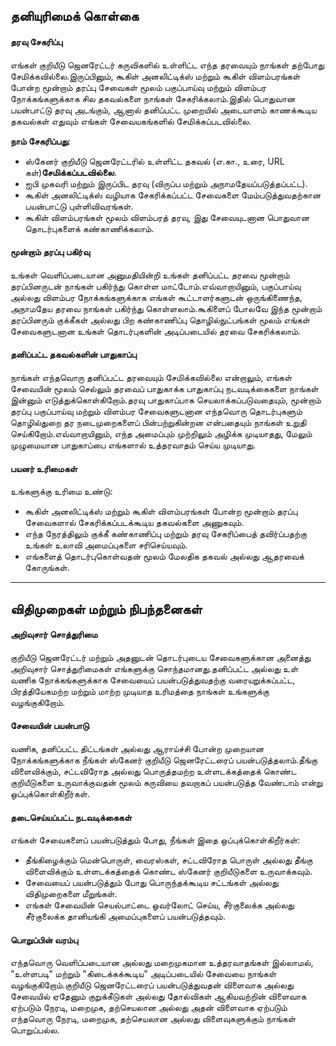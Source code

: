 ## தனியுரிமைக் கொள்கை

#### தரவு சேகரிப்பு
எங்கள் குறியீடு ஜெனரேட்டர் கருவிகளில் உள்ளிட்ட எந்த தரவையும் நாங்கள் தற்போது சேமிக்கவில்லை.இருப்பினும், கூகிள் அனலிட்டிக்ஸ் மற்றும் கூகிள் விளம்பரங்கள் போன்ற மூன்றாம் தரப்பு சேவைகள் மூலம் பகுப்பாய்வு மற்றும் விளம்பர நோக்கங்களுக்காக சில தகவல்களை நாங்கள் சேகரிக்கலாம்.இதில் பொதுவான பயன்பாட்டு தரவு அடங்கும், ஆனால் தனிப்பட்ட முறையில் அடையாளம் காணக்கூடிய தகவல்கள் எதுவும் எங்கள் சேவையகங்களில் சேமிக்கப்படவில்லை.

**நாம் சேகரிப்பது**:
- ஸ்கேனர் குறியீடு ஜெனரேட்டரில் உள்ளிட்ட தகவல் (எ.கா., உரை, URL கள்)**சேமிக்கப்படவில்லை**.
- ஐபி முகவரி மற்றும் இருப்பிட தரவு (விருப்ப மற்றும் அநாமதேயப்படுத்தப்பட்ட).
- கூகிள் அனலிட்டிக்ஸ் வழியாக சேகரிக்கப்பட்ட சேவைகளை மேம்படுத்துவதற்கான பயன்பாட்டு புள்ளிவிவரங்கள்.
- கூகிள் விளம்பரங்கள் மூலம் விளம்பரத் தரவு, இது சேவையுடனான பொதுவான தொடர்புகளைக் கண்காணிக்கலாம்.

#### மூன்றாம் தரப்பு பகிர்வு
உங்கள் வெளிப்படையான அனுமதியின்றி உங்கள் தனிப்பட்ட தரவை மூன்றாம் தரப்பினருடன் நாங்கள் பகிர்ந்து கொள்ள மாட்டோம்.எவ்வாறாயினும், பகுப்பாய்வு அல்லது விளம்பர நோக்கங்களுக்காக எங்கள் கூட்டாளர்களுடன் ஒருங்கிணைந்த, அநாமதேய தரவை நாங்கள் பகிர்ந்து கொள்ளலாம்.கூகிளைப் போலவே இந்த மூன்றாம் தரப்பினரும் குக்கீகள் அல்லது பிற கண்காணிப்பு தொழில்நுட்பங்கள் மூலம் எங்கள் சேவைகளுடனான உங்கள் தொடர்புகளின் அடிப்படையில் தரவை சேகரிக்கலாம்.

#### தனிப்பட்ட தகவல்களின் பாதுகாப்பு
நாங்கள் எந்தவொரு தனிப்பட்ட தரவையும் சேமிக்கவில்லை என்றாலும், எங்கள் சேவையின் மூலம் செல்லும் தரவைப் பாதுகாக்க பாதுகாப்பு நடவடிக்கைகளை நாங்கள் இன்னும் எடுத்துக்கொள்கிறோம்.தரவு பாதுகாப்பாக செயலாக்கப்படுவதையும், மூன்றாம் தரப்பு பகுப்பாய்வு மற்றும் விளம்பர சேவைகளுடனான எந்தவொரு தொடர்புகளும் தொழில்துறை தர நடைமுறைகளைப் பின்பற்றுகின்றன என்பதையும் நாங்கள் உறுதி செய்கிறோம்.எவ்வாறாயினும், எந்த அமைப்பும் முற்றிலும் அழிக்க முடியாதது, மேலும் முழுமையான பாதுகாப்பை எங்களால் உத்தரவாதம் செய்ய முடியாது.

#### பயனர் உரிமைகள்
உங்களுக்கு உரிமை உண்டு:
- கூகிள் அனலிட்டிக்ஸ் மற்றும் கூகிள் விளம்பரங்கள் போன்ற மூன்றாம் தரப்பு சேவைகளால் சேகரிக்கப்படக்கூடிய தகவல்களை அணுகவும்.
- எந்த நேரத்திலும் குக்கீ கண்காணிப்பு மற்றும் தரவு சேகரிப்பைத் தவிர்ப்பதற்கு உங்கள் உலாவி அமைப்புகளை சரிசெய்யவும்.
- எங்களைத் தொடர்புகொள்வதன் மூலம் மேலதிக தகவல் அல்லது ஆதரவைக் கோருங்கள்.

---

## விதிமுறைகள் மற்றும் நிபந்தனைகள்

#### அறிவுசார் சொத்துரிமை
குறியீடு ஜெனரேட்டர் மற்றும் அதனுடன் தொடர்புடைய சேவைகளுக்கான அனைத்து அறிவுசார் சொத்துரிமைகள் எங்களுக்கு சொந்தமானது.தனிப்பட்ட அல்லது உள் வணிக நோக்கங்களுக்காக சேவையைப் பயன்படுத்துவதற்கு வரையறுக்கப்பட்ட, பிரத்தியேகமற்ற மற்றும் மாற்ற முடியாத உரிமத்தை நாங்கள் உங்களுக்கு வழங்குகிறோம்.

#### சேவையின் பயன்பாடு
வணிக, தனிப்பட்ட திட்டங்கள் அல்லது ஆராய்ச்சி போன்ற முறையான நோக்கங்களுக்காக நீங்கள் ஸ்கேனர் குறியீடு ஜெனரேட்டரைப் பயன்படுத்தலாம்.தீங்கு விளைவிக்கும், சட்டவிரோத அல்லது பொருத்தமற்ற உள்ளடக்கத்தைக் கொண்ட குறியீடுகளை உருவாக்குவதன் மூலம் கருவியை தவறாகப் பயன்படுத்த வேண்டாம் என்று ஒப்புக்கொள்கிறீர்கள்.

#### தடைசெய்யப்பட்ட நடவடிக்கைகள்
எங்கள் சேவைகளைப் பயன்படுத்தும் போது, ​​நீங்கள் இதை ஒப்புக்கொள்கிறீர்கள்:
- தீங்கிழைக்கும் மென்பொருள், வைரஸ்கள், சட்டவிரோத பொருள் அல்லது தீங்கு விளைவிக்கும் உள்ளடக்கத்தைக் கொண்ட ஸ்கேனர் குறியீடுகளை உருவாக்கவும்.
- சேவையைப் பயன்படுத்தும் போது பொருந்தக்கூடிய சட்டங்கள் அல்லது விதிமுறைகளை மீறுங்கள்.
- எங்கள் சேவையின் செயல்பாட்டை ஓவர்லோட் செய்ய, சீர்குலைக்க அல்லது சீர்குலைக்க தானியங்கி அமைப்புகளைப் பயன்படுத்தவும்.

#### பொறுப்பின் வரம்பு
எந்தவொரு வெளிப்படையான அல்லது மறைமுகமான உத்தரவாதங்கள் இல்லாமல், "உள்ளபடி" மற்றும் "கிடைக்கக்கூடிய" அடிப்படையில் சேவையை நாங்கள் வழங்குகிறோம்.குறியீடு ஜெனரேட்டரைப் பயன்படுத்துவதன் விளைவாக அல்லது சேவையில் ஏதேனும் குறுக்கீடுகள் அல்லது தோல்விகள் ஆகியவற்றின் விளைவாக ஏற்படும் நேரடி, மறைமுக, தற்செயலான அல்லது அதன் விளைவாக ஏற்படும் எந்தவொரு நேரடி, மறைமுக, தற்செயலான அல்லது விளைவுகளுக்கும் நாங்கள் பொறுப்பல்ல.